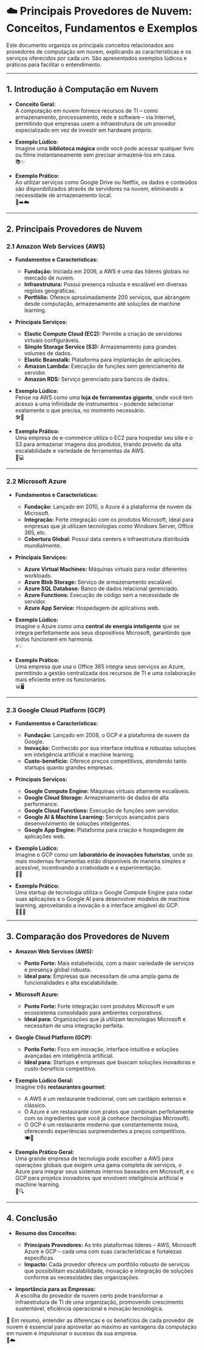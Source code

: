 # ☁️ Principais Provedores de Nuvem: Conceitos, Fundamentos e Exemplos

Este documento organiza os principais conceitos relacionados aos provedores de computação em nuvem, explicando as características e os serviços oferecidos por cada um. São apresentados exemplos lúdicos e práticos para facilitar o entendimento.

---

## 1. Introdução à Computação em Nuvem

- **Conceito Geral:**  
  A computação em nuvem fornece recursos de TI – como armazenamento, processamento, rede e software – via Internet, permitindo que empresas usem a infraestrutura de um provedor especializado em vez de investir em hardware próprio.
  
- **Exemplo Lúdico:**  
  Imagine uma **biblioteca mágica** onde você pode acessar qualquer livro ou filme instantaneamente sem precisar armazená-los em casa.  
  📚✨

- **Exemplo Prático:**  
  Ao utilizar serviços como Google Drive ou Netflix, os dados e conteúdos são disponibilizados através de servidores na nuvem, eliminando a necessidade de armazenamento local.  
  💾➡️☁️

---

## 2. Principais Provedores de Nuvem

### 2.1 Amazon Web Services (AWS)

- **Fundamentos e Características:**  
  - **Fundação:** Iniciada em 2006, a AWS é uma das líderes globais no mercado de nuvem.  
  - **Infraestrutura:** Possui presença robusta e escalável em diversas regiões geográficas.  
  - **Portfólio:** Oferece aproximadamente 200 serviços, que abrangem desde computação, armazenamento até soluções de machine learning.
  
- **Principais Serviços:**  
  - **Elastic Compute Cloud (EC2):** Permite a criação de servidores virtuais configuráveis.  
  - **Simple Storage Service (S3):** Armazenamento para grandes volumes de dados.  
  - **Elastic Beanstalk:** Plataforma para implantação de aplicações.  
  - **Amazon Lambda:** Execução de funções sem gerenciamento de servidor.  
  - **Amazon RDS:** Serviço gerenciado para bancos de dados.

- **Exemplo Lúdico:**  
  Pense na AWS como uma **loja de ferramentas gigante**, onde você tem acesso a uma infinidade de instrumentos – podendo selecionar exatamente o que precisa, no momento necessário.  
  🛠️🏪

- **Exemplo Prático:**  
  Uma empresa de e-commerce utiliza o EC2 para hospedar seu site e o S3 para armazenar imagens dos produtos, tirando proveito da alta escalabilidade e variedade de ferramentas da AWS.  
  🛒💻

---

### 2.2 Microsoft Azure

- **Fundamentos e Características:**  
  - **Fundação:** Lançado em 2010, o Azure é a plataforma de nuvem da Microsoft.  
  - **Integração:** Forte integração com os produtos Microsoft, ideal para empresas que já utilizam tecnologias como Windows Server, Office 365, etc.  
  - **Cobertura Global:** Possui data centers e infraestrutura distribuída mundialmente.
  
- **Principais Serviços:**  
  - **Azure Virtual Machines:** Máquinas virtuais para rodar diferentes workloads.  
  - **Azure Blob Storage:** Serviço de armazenamento escalável.  
  - **Azure SQL Database:** Banco de dados relacional gerenciado.  
  - **Azure Functions:** Execução de código sem a necessidade de servidor.  
  - **Azure App Service:** Hospedagem de aplicativos web.

- **Exemplo Lúdico:**  
  Imagine o Azure como uma **central de energia inteligente** que se integra perfeitamente aos seus dispositivos Microsoft, garantindo que todos funcionem em harmonia.  
  ⚡💡

- **Exemplo Prático:**  
  Uma empresa que usa o Office 365 integra seus serviços ao Azure, permitindo a gestão centralizada dos recursos de TI e uma colaboração mais eficiente entre os funcionários.  
  📊🖥️

---

### 2.3 Google Cloud Platform (GCP)

- **Fundamentos e Características:**  
  - **Fundação:** Lançado em 2008, o GCP é a plataforma de nuvem da Google.  
  - **Inovação:** Conhecido por sua interface intuitiva e robustas soluções em inteligência artificial e machine learning.  
  - **Custo-benefício:** Oferece preços competitivos, atendendo tanto startups quanto grandes empresas.
  
- **Principais Serviços:**  
  - **Google Compute Engine:** Máquinas virtuais altamente escaláveis.  
  - **Google Cloud Storage:** Armazenamento de dados de alta performance.  
  - **Google Cloud Functions:** Execução de funções sem servidor.  
  - **Google AI & Machine Learning:** Serviços avançados para desenvolvimento de soluções inteligentes.  
  - **Google App Engine:** Plataforma para criação e hospedagem de aplicações web.

- **Exemplo Lúdico:**  
  Imagine o GCP como um **laboratório de inovações futuristas**, onde as mais modernas ferramentas estão disponíveis de maneira simples e acessível, incentivando a criatividade e a experimentação.  
  🔬🚀

- **Exemplo Prático:**  
  Uma startup de tecnologia utiliza o Google Compute Engine para rodar suas aplicações e o Google AI para desenvolver modelos de machine learning, aproveitando a inovação e a interface amigável do GCP.  
  👩‍💻🤖

---

## 3. Comparação dos Provedores de Nuvem

- **Amazon Web Services (AWS):**  
  - **Ponto Forte:** Mais estabelecida, com a maior variedade de serviços e presença global robusta.  
  - **Ideal para:** Empresas que necessitam de uma ampla gama de funcionalidades e alta escalabilidade.
  
- **Microsoft Azure:**  
  - **Ponto Forte:** Forte integração com produtos Microsoft e um ecossistema consolidado para ambientes corporativos.  
  - **Ideal para:** Organizações que já utilizam tecnologias Microsoft e necessitam de uma integração perfeita.
  
- **Google Cloud Platform (GCP):**  
  - **Ponto Forte:** Foco em inovação, interface intuitiva e soluções avançadas em inteligência artificial.  
  - **Ideal para:** Startups e empresas que buscam soluções inovadoras e custo-benefício competitivo.

- **Exemplo Lúdico Geral:**  
  Imagine três **restaurantes gourmet**:  
  - A AWS é um restaurante tradicional, com um cardápio extenso e clássico.  
  - O Azure é um restaurante com pratos que combinam perfeitamente com os ingredientes que você já conhece (tecnologias Microsoft).  
  - O GCP é um restaurante moderno que constantemente inova, oferecendo experiências surpreendentes a preços competitivos.  
  🍽️🤩

- **Exemplo Prático Geral:**  
  Uma grande empresa de tecnologia pode escolher a AWS para operações globais que exigem uma gama completa de serviços, o Azure para integrar seus sistemas internos baseados em Microsoft, e o GCP para projetos inovadores que envolvem inteligência artificial e machine learning.  
  💼🔍

---

## 4. Conclusão

- **Resumo dos Conceitos:**  
  - **Principais Provedores:** As três plataformas líderes – AWS, Microsoft Azure e GCP – cada uma com suas características e fortalezas específicas.  
  - **Impacto:** Cada provedor oferece um portfólio robusto de serviços que possibilitam escalabilidade, inovação e integração de soluções conforme as necessidades das organizações.
  
- **Importância para as Empresas:**  
  A escolha do provedor de nuvem certo pode transformar a infraestrutura de TI de uma organização, promovendo crescimento sustentável, eficiência operacional e inovação tecnológica.

🌟 Em resumo, entender as diferenças e os benefícios de cada provedor de nuvem é essencial para aproveitar ao máximo as vantagens da computação em nuvem e impulsionar o sucesso da sua empresa.  
🚀☁️